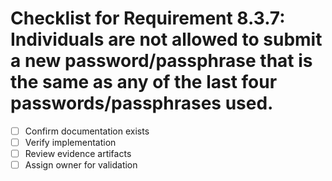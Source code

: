 # Checklist for Requirement 8.3.7: Individuals are not allowed to submit a new password/passphrase that is the same as any of the last four passwords/passphrases used.

- [ ] Confirm documentation exists
- [ ] Verify implementation
- [ ] Review evidence artifacts
- [ ] Assign owner for validation
